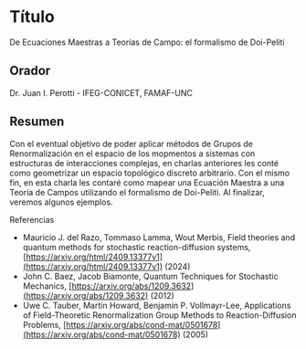 # Título

De Ecuaciones Maestras a Teorías de Campo: el formalismo de Doi-Peliti

## Orador

Dr. Juan I. Perotti - IFEG-CONICET, FAMAF-UNC

## Resumen 

Con el eventual objetivo de poder aplicar métodos de Grupos de Renormalización en el espacio de los mopmentos a sistemas con estructuras de interacciones complejas, en charlas anteriores les conté como geometrizar un espacio topológico discreto arbitrario. Con el mismo fin, en esta charla les contaré como mapear una Ecuación Maestra a una Teoría de Campos utilizando el formalismo de Doi-Peliti. Al finalizar, veremos algunos ejemplos.

Referencias
* Mauricio J. del Razo, Tommaso Lamma, Wout Merbis, Field theories and quantum methods for stochastic reaction-diffusion systems, [https://arxiv.org/html/2409.13377v1](https://arxiv.org/html/2409.13377v1) (2024)
* John C. Baez, Jacob Biamonte, Quantum Techniques for Stochastic Mechanics, [https://arxiv.org/abs/1209.3632](https://arxiv.org/abs/1209.3632) (2012)
* Uwe C. Tauber, Martin Howard, Benjamin P. Vollmayr-Lee, Applications of Field-Theoretic Renormalization Group Methods to Reaction-Diffusion Problems, [https://arxiv.org/abs/cond-mat/0501678](https://arxiv.org/abs/cond-mat/0501678) (2005)
